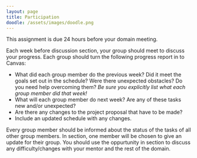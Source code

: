 ```yaml
---
layout: page
title: Participation
doodle: /assets/images/doodle.png
---
```


This assignment is due 24 hours before your domain meeting.

Each week before discussion section, your group should meet to discuss
your progress. Each group should turn the following progress report in
to Canvas:

* What did each group member do the previous week? Did it meet the
  goals set out in the schedule? Were there unexpected obstacles? Do
  you need help overcoming them? *Be sure you explicitly list what
  each group member did that week!*
* What will each group member do next week? Are any of these tasks new
  and/or unexpected? 
* Are there any changes to the project proposal that have to be made?
* Include an updated schedule with any changes.

Every group member should be informed about the status of the tasks of
all other group members. In section, one member will be chosen to give
an update for their group. You should use the oppurtunity in section
to discuss any difficulty/changes with your mentor and the rest of the
domain.
